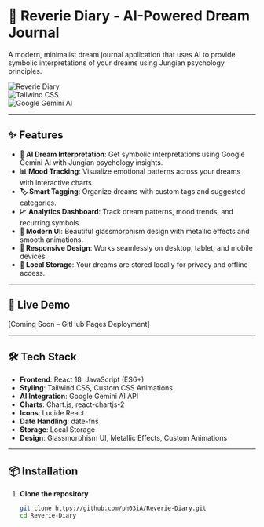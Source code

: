 # 🌙 Reverie Diary - AI-Powered Dream Journal

A modern, minimalist dream journal application that uses AI to provide symbolic interpretations of your dreams using Jungian psychology principles.

![Reverie Diary](https://img.shields.io/badge/React-18-blue?style=for-the-badge&logo=react)  
![Tailwind CSS](https://img.shields.io/badge/Tailwind_CSS-38B2AC?style=for-the-badge&logo=tailwind-css&logoColor=white)  
![Google Gemini AI](https://img.shields.io/badge/Google_Gemini_AI-4285F4?style=for-the-badge&logo=google&logoColor=white)

---

## ✨ Features

- **🤖 AI Dream Interpretation**: Get symbolic interpretations using Google Gemini AI with Jungian psychology insights.  
- **📊 Mood Tracking**: Visualize emotional patterns across your dreams with interactive charts.  
- **🏷️ Smart Tagging**: Organize dreams with custom tags and suggested categories.  
- **📈 Analytics Dashboard**: Track dream patterns, mood trends, and recurring symbols.  
- **🎨 Modern UI**: Beautiful glassmorphism design with metallic effects and smooth animations.  
- **📱 Responsive Design**: Works seamlessly on desktop, tablet, and mobile devices.  
- **💾 Local Storage**: Your dreams are stored locally for privacy and offline access.  

---

## 🚀 Live Demo

[Coming Soon – GitHub Pages Deployment]

---

## 🛠️ Tech Stack

- **Frontend**: React 18, JavaScript (ES6+)  
- **Styling**: Tailwind CSS, Custom CSS Animations  
- **AI Integration**: Google Gemini AI API  
- **Charts**: Chart.js, react-chartjs-2  
- **Icons**: Lucide React  
- **Date Handling**: date-fns  
- **Storage**: Local Storage  
- **Design**: Glassmorphism UI, Metallic Effects, Custom Animations  

---

## 📦 Installation

1. **Clone the repository**  
   ```bash
   git clone https://github.com/ph03iA/Reverie-Diary.git
   cd Reverie-Diary
